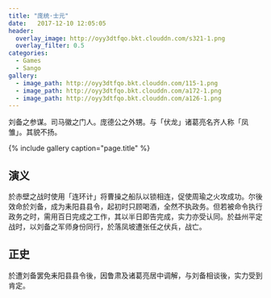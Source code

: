 ```yaml
---
title: "庞统·士元"
date:   2017-12-10 12:05:05
header:
  overlay_image: http://oyy3dtfqo.bkt.clouddn.com/s321-1.png
  overlay_filter: 0.5
categories:
  - Games
  - Sango
gallery:
  - image_path: http://oyy3dtfqo.bkt.clouddn.com/115-1.png
  - image_path: http://oyy3dtfqo.bkt.clouddn.com/a172-1.png
  - image_path: http://oyy3dtfqo.bkt.clouddn.com/a126-1.png
---
```


刘备之参谋。司马徽之门人。庞德公之外甥。与「伏龙」诸葛亮名齐人称「凤雏」。其貌不扬。

{% include gallery caption="page.title" %}

## 演义

於赤壁之战时使用「连环计」将曹操之船队以锁相连，促使周瑜之火攻成功。尔後效命於刘备，成为耒阳县县令，起初时只顾喝酒，全然不执政务。但若被命令执行政务之时，需用百日完成之工作，其以半日即告完成，实力亦受认同。於益州平定战时，以刘备之军师身份同行，於落凤坡遭张任之伏兵，战亡。

## 正史

於遭刘备罢免耒阳县县令後，因鲁肃及诸葛亮居中调解，与刘备相谈後，实力受到肯定。